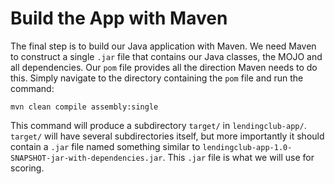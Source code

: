 Build the App with Maven
========================

The final step is to build our Java application with Maven. We need Maven to construct a single `.jar` file that contains our Java classes, the MOJO and all dependencies. Our `pom` file provides all the direction Maven needs to do this. Simply navigate to the directory containing the `pom` file and run the command:

```mvn clean compile assembly:single```

This command will produce a subdirectory `target/` in `lendingclub-app/`. `target/` will have several subdirectories itself, but more importantly it should contain a `.jar` file named something similar to `lendingclub-app-1.0-SNAPSHOT-jar-with-dependencies.jar`. This `.jar` file is what we will use for scoring.